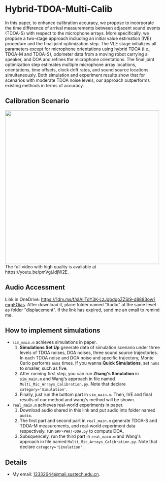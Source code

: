 # Hybrid-TDOA-Multi-Calib
In this paper, to enhance calibration accuracy, we propose to incorporate the time difference of arrival measurements between adjacent sound events (TDOA-S) with respect to the microphone arrays. More specifically, we propose a two-stage approach including an initial value estimation (IVE) procedure and the final joint optimization step. The VLE stage initializes all parameters except for microphone orientations using hybrid TDOA (i.e., TDOA-M and TDOA-S), odometer data from a moving robot carrying a speaker, and DOA and refines the microphone orientations. The final joint optimization step estimates multiple microphone array locations, orientations, time offsets, clock drift rates, and sound source locations simultaneously. Both simulation and experiment results show that for scenarios with moderate TDOA noise levels, our approach outperforms existing methods in terms of accuracy.

## Calibration Scenario
<img src="https://github.com/Chen-Jacker/Hybrid-TDOA-Calib/blob/main/calibration_scenario.gif" width="500px">
The full video with high quality is avaliable at https://youtu.be/pmVgjJdjW2E.

## Audio Accessment
Link in OneDrive: https://1drv.ms/f/s!AilTdY3K-LzJgbdgoZZSl9-d8883ow?e=gFOias. After download it, place folder named "Audio" at the same level as folder "displacement". If the link has expired, send me an email to remind me.

## How to implement simulations
- `sim_main.m` achieves simulations in paper.
  1. **Simulations Set Up** generate data of simulation scenario under three levels of TDOA noises, DOA noises, three sound source trajectories. In each TDOA noise and DOA noise and specific trajectory, Monte Carlo performs `nums` times. If you wanna **Quick Simulations**, set `nums` to smaller, such as five.
  2. After running first step, you can run **Zhang's Simulation** in `sim_main.m` and Wang's approach in file named `Multi_Mic_Arrays_Calibration.py`. Note that declare `category='Simulation'`.
  3. Finally, just run the bottom part in `sim_main.m`. Then, IVE and final results of our method and wang's method will be shown.
- `real_main.m` achieves real-world experiments in paper.
  1. Download audio shared in this link and put audio into folder named `audio`.
  1. The first part and second part in `real_main.m` generate TDOA-S and TDOA-M measurements, and real-world experiment data respectively. run `SRP-PHAT-DOA.py` to compute DOA.
  2.  Subsquencely, run the third part in `real_main.m` and Wang's approach in file named `Multi_Mic_Arrays_Calibration.py`. Note that declare `category='Simulation'`.

## Details
- My email: 12332644@mail.sustech.edu.cn.
